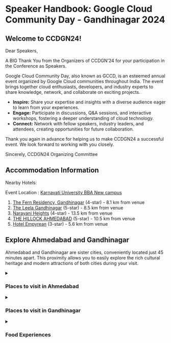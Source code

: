 # Speaker Handbook: Google Cloud Community Day - Gandhinagar 2024

## Welcome to CCDGN24!

Dear Speakers,

A BIG Thank You from the Organizers of CCDGN’24 for your participation in the Conference as Speakers.

Google Cloud Community Day, also known as GCCD, is an esteemed annual event organized by Google Cloud communities throughout India. The event brings together cloud enthusiasts, developers, and industry experts to share knowledge, network, and collaborate on exciting projects. 

-	**Inspire:** Share your expertise and insights with a diverse audience eager to learn from your experiences.
-	**Engage:** Participate in discussions, Q&A sessions, and interactive workshops, fostering a deeper understanding of cloud technology.
-	**Connect:** Network with fellow speakers, industry leaders, and attendees, creating opportunities for future collaboration. 

Thank you again in advance for helping us to make CCDGN24 a successful event. We look forward to working with you closely. 

Sincerely,
CCDGN24 Organizing Committee


## Accommodation Information

Nearby Hotels:

Event Location : [Karnavati University BBA New campus](https://maps.app.goo.gl/fAVJrbfMCwL4X6Xv7)

1. [The Fern Residency, Gandhinagar](https://maps.app.goo.gl/j1T1jxMUX2hjuKLv8) (4-star) - 8.1 km from venue
2. [The Leela Gandhinagar](https://maps.app.goo.gl/kcnymZCjfUt7xCBq7) (5-star) - 8.5 km from venue
3. [Narayani Heights](https://maps.app.goo.gl/kdDCH8GWbLTi8xQV6) (4-star) - 13.5 km from venue
4. [THE HILLOCK AHMEDABAD](https://maps.app.goo.gl/7GaxDSXPX6kv6NVe6) (5-star) - 10.5 km from venue
5. [Hotel Empyrean](https://maps.app.goo.gl/fH1GhFxYzjzCuuJU9) (3-star) - 5.6 km from venue

## Explore Ahmedabad and Gandhinagar

Ahmedabad and Gandhinagar are sister cities, conveniently located just 45 minutes apart. This proximity allows you to easily explore the rich cultural heritage and modern attractions of both cities during your visit.

<details>
<summary><h3>Places to visit in Ahmedabad</h3></summary>
<ul>
<li>Sarkhej Roza</li>
<li>Bai Harir Ni Vav</li>
<li>Jhulta Minara Sidi Bashir Mosque</li>
<li>Siddi Sayed Mosque</li>
<li>Badshah No Haziro</li>
<li>Rani No Hajiro (Queen's Tomb)</li>
<li>Sabarmati Ashram</li>
<li>Auto World Vintage Car Museum</li>
<li>Sardar Vallabhbhai Patel National Museum</li>
<li>Calico Museum of Textiles</li>
<li>Tribal Museum</li>
<li>Vikram Sarabhai Space Exhibition Centre</li>
<li>Ahmedabad Heritage Walk</li>
<li>Kankaria Lake</li>
<li>Science City</li>
<li>Thol Bird Sanctuary</li>
<li>Nalsarovar Bird Sanctuary</li>
</ul>
</details>

<details>
<summary><h3>Places to visit in Gandhinagar</h3></summary>
<ul>
<li>Adalaj ni Vav</li>
<li>Indroda Dinosaur and Fossil Park</li>
<li>Dandi Kutir Museum</li>
<li>Akshardham</li>
</ul>
</details>

<details>
<summary><h3>Food Experiences</h3></summary>

<h4>Fast Food</h4>
<ul>
<li>Go to Chandravillas in morning</li>
<li>Das Khaman</li>
<li>Gathiya Rath / ISCON Gathiya</li>
<li>Manek Chowk at night</li>
<li>Shakti Sandwich</li>
<li>Karnavati Dabeli</li>
<li>Jaybhavani Vadapav</li>
<li>Anjoy Frankie</li>
<li>Raipur Bhajiya House</li>
<li>Ambica Daal Vada</li>
<li>Swati Snacks</li>
<li>Puffiza</li>
</ul>

<h4>Authentic Gujarati Food</h4>
<ul>
<li>Govardhan Thal</li>
<li>Vishalla</li>
<li>Rajwadu</li>
<li>MG Agashiye</li>
<li>Toran Dining Hall</li>
<li>Urban Khichdi (variety of khichdi)</li>
<li>Jasi de Parathe (Punjabi)</li>
<li>Moti Mahal (Non-Veg)</li>
</ul>

<h4>Cafes</h4>
<ul>
<li>Coffee Culture</li>
<li>Varietea</li>
<li>Mocha</li>
</ul>

<h4>Sweets</h4>
<ul>
<li>Ashrafi Kulfi</li>
<li>The Chocolate Room</li>
<li>Natural Ice Cream</li>
</ul>
</details>
